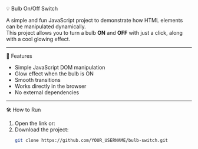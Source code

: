 💡 Bulb On/Off Switch

A simple and fun JavaScript project to demonstrate how HTML elements can be manipulated dynamically.  
This project allows you to turn a bulb **ON** and **OFF** with just a click, along with a cool glowing effect.

---

🚀 Features
- Simple JavaScript DOM manipulation
- Glow effect when the bulb is ON
- Smooth transitions
- Works directly in the browser
- No external dependencies

---

🛠 How to Run
1. Open the link or:
2. Download the project:
   ```bash
   git clone https://github.com/YOUR_USERNAME/bulb-switch.git
